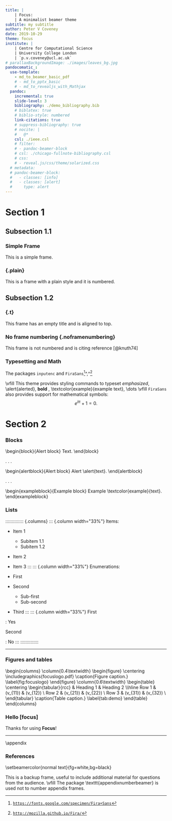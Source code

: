 ```yaml
---
title: |
    | Focus:
    | A minimalist beamer theme
subtitle: my subtitle
author: Peter V Coveney
date: 2019-10-29
theme: focus
institute: |
    | Centre for Computational Science
    | University College London
    | `p.v.coveney@ucl.ac.uk`
# parallaxBackgroundImage: ./images/leaves_bg.jpg
pandocomatic_:
  use-template:
    - md_to_beamer_basic_pdf
    # - md_to_pptx_basic
    # - md_to_revealjs_with_Mathjax
  pandoc:
    incremental: true
    slide-level: 3
    bibliography: ./demo_bibliography.bib
    # biblatex: true
    # biblio-style: numbered
    link-citations: true
    # suppress-bibliography: true
    # nocite: |
    #   @*
    csl: ./ieee.csl
    # filter:
    # - pandoc-beamer-block
    # csl: ./chicago-fullnote-bibliography.csl
    # css:
    # - reveal.js/css/theme/solarized.css
  # metadata:
  # pandoc-beamer-block:
  #   - classes: [info]
  #   - classes: [alert]
  #     type: alert
---
```


# Section 1

## Subsection 1.1
### Simple Frame

This is a simple frame.

### {.plain}

This is a frame with a plain style and it is numbered.

## Subsection 1.2

### {.t}
This frame has an empty title and is aligned to top.

### No frame numbering {.noframenumbering}

This frame is not numbered and is citing reference [@knuth74]

### Typesetting and Math
The packages `inputenc` and `FiraSans`[^1]^,^[^2]

[^1]: [`https://fonts.google.com/specimen/Fira+Sans`](https://fonts.google.com/specimen/Fira+Sans)
[^2]: [`http://mozilla.github.io/Fira/`](http://mozilla.github.io/Fira/)

\vfill
This theme provides styling commands to typeset *emphasized*, \alert{alerted}, **bold** , \textcolor{example}{example text}, \dots
\vfill
`FiraSans` also provides support for mathematical symbols:
$$
e^{i\pi} + 1 = 0.
$$

# Section 2

### Blocks

<!-- #### Block -->
<!-- Text. -->

\begin{block}{Alert block}
Text.
\end{block}

. . .

\begin{alertblock}{Alert block}
Alert \alert{text}.
\end{alertblock}

. . .

\begin{exampleblock}{Example block}
    Example \textcolor{example}{text}.
\end{exampleblock}

### Lists 

:::::::::::::: {.columns}
::: {.column width="33%"}
Items:

* Item 1 
  * Subitem 1.1
  * Subitem 1.2
* Item 2 
* Item 3 
:::
::: {.column width="33%"}
Enumerations:

* First
* Second
  * Sub-first
  * Sub-second
* Third
:::
::: {.column width="33%"}
First

:   Yes

Second

:   No
:::
::::::::::::::

-----------------------------

### Figures and tables

\begin{columns}
            \column{0.4\textwidth}
                \begin{figure}
                    \centering
                    \includegraphics{focuslogo.pdf}
                    \caption{Figure caption.}
                    \label{fig:focuslogo}
                \end{figure}
            \column{0.6\textwidth}
                \begin{table}
                    \centering
                    \begin{tabular}{rcc}
                         & Heading 1 & Heading 2 \\\hline
                        Row 1 & \(v_{11}\) & \(v_{12}\) \\
                        Row 2 & \(v_{21}\) & \(v_{22}\) \\
                        Row 3 & \(v_{31}\) & \(v_{32}\) \\
                    \end{tabular}
                    \caption{Table caption.}
                    \label{tab:demo}
                \end{table}
\end{columns}


### Hello [focus]

Thanks for using **Focus**!

-----------------------------

\appendix

### References

\setbeamercolor{normal text}{fg=white,bg=black}
<!-- \usebeamercolor[fg]{normal text} -->
This is a backup frame, useful to include additional material for questions from the audience.
\vfill
The package \texttt{appendixnumberbeamer} is used not to number appendix frames.


